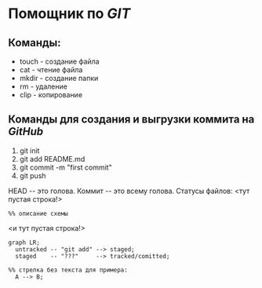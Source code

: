 # Помощник по *GIT*

## Команды:

* touch - создание файла
* cat - чтение файла
* mkdir - создание папки
* rm - удаление
* clip - копирование

## Команды для создания и выгрузки коммита на *GitHub*

1. git init
2. git add README.md
3. git commit -m "first commit"
4. git push

HEAD -- это голова.
Коммит -- это всему голова.
Статусы файлов:
<тут пустая строка!>

```mermaid
%% описание схемы
```
<и тут пустая строка!>

```mermaid
graph LR;
  untracked -- "git add" --> staged;
  staged    -- "???"     --> tracked/comitted;

%% стрелка без текста для примера: 
  A --> B;
```
